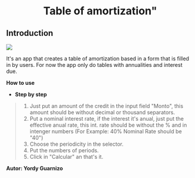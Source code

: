<h1 align="center">
  <p align="center"> Table of amortization"</p>
</h1>


## Introduction

<p align="left">
   <img src="https://img.shields.io/badge/STATUS-EN%20DESAROLLO-green">
</p>

It's an app that creates a table of amortization based in a form that is filled in by users.
For now the app only do tables with annualities and interest due.

**How to use**

- **Step by step**

>1. Just put an amount of the credit in the input field "Monto", this amount should be without decimal or thousand separators.
>2. Put a nominal interest rate, if the interest it's anual, just put the effective anual rate, this int. rate should be without the % and in intenger numbers (For Example: 40% Nominal Rate should be "40")
>3. Choose the periodicity in the selector.
>4. Put the numbers of periods.
>5. Click in "Calcular" an that's it.

**Autor: Yordy Guarnizo**
